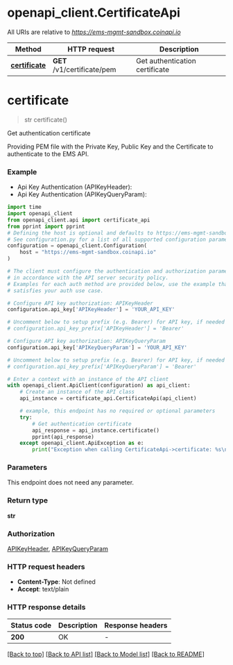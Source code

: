 # openapi_client.CertificateApi

All URIs are relative to *https://ems-mgmt-sandbox.coinapi.io*

Method | HTTP request | Description
------------- | ------------- | -------------
[**certificate**](CertificateApi.md#certificate) | **GET** /v1/certificate/pem | Get authentication certificate


# **certificate**
> str certificate()

Get authentication certificate

Providing PEM file with the Private Key, Public Key and the Certificate to authenticate to the EMS API.

### Example

* Api Key Authentication (APIKeyHeader):
* Api Key Authentication (APIKeyQueryParam):

```python
import time
import openapi_client
from openapi_client.api import certificate_api
from pprint import pprint
# Defining the host is optional and defaults to https://ems-mgmt-sandbox.coinapi.io
# See configuration.py for a list of all supported configuration parameters.
configuration = openapi_client.Configuration(
    host = "https://ems-mgmt-sandbox.coinapi.io"
)

# The client must configure the authentication and authorization parameters
# in accordance with the API server security policy.
# Examples for each auth method are provided below, use the example that
# satisfies your auth use case.

# Configure API key authorization: APIKeyHeader
configuration.api_key['APIKeyHeader'] = 'YOUR_API_KEY'

# Uncomment below to setup prefix (e.g. Bearer) for API key, if needed
# configuration.api_key_prefix['APIKeyHeader'] = 'Bearer'

# Configure API key authorization: APIKeyQueryParam
configuration.api_key['APIKeyQueryParam'] = 'YOUR_API_KEY'

# Uncomment below to setup prefix (e.g. Bearer) for API key, if needed
# configuration.api_key_prefix['APIKeyQueryParam'] = 'Bearer'

# Enter a context with an instance of the API client
with openapi_client.ApiClient(configuration) as api_client:
    # Create an instance of the API class
    api_instance = certificate_api.CertificateApi(api_client)

    # example, this endpoint has no required or optional parameters
    try:
        # Get authentication certificate
        api_response = api_instance.certificate()
        pprint(api_response)
    except openapi_client.ApiException as e:
        print("Exception when calling CertificateApi->certificate: %s\n" % e)
```


### Parameters
This endpoint does not need any parameter.

### Return type

**str**

### Authorization

[APIKeyHeader](../README.md#APIKeyHeader), [APIKeyQueryParam](../README.md#APIKeyQueryParam)

### HTTP request headers

 - **Content-Type**: Not defined
 - **Accept**: text/plain


### HTTP response details

| Status code | Description | Response headers |
|-------------|-------------|------------------|
**200** | OK |  -  |

[[Back to top]](#) [[Back to API list]](../README.md#documentation-for-api-endpoints) [[Back to Model list]](../README.md#documentation-for-models) [[Back to README]](../README.md)

